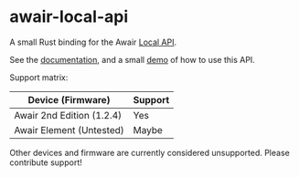 awair-local-api
===============

A small Rust binding for the Awair [Local API].

See the [documentation], and a small [demo] of how to use this API.

Support matrix:

| Device (Firmware)         | Support |
| ------------------------- | ------- |
| Awair 2nd Edition (1.2.4) | Yes     |
| Awair Element (Untested)  | Maybe   |

Other devices and firmware are currently considered unsupported. Please
contribute support!

[Local API]: https://support.getawair.com/hc/en-us/articles/360049221014-Awair-Element-Local-API-Feature
[documentation]: https://docs.rs/awair-local-api/latest/awair-local-api/
[demo]: ./examples/demo.rs
